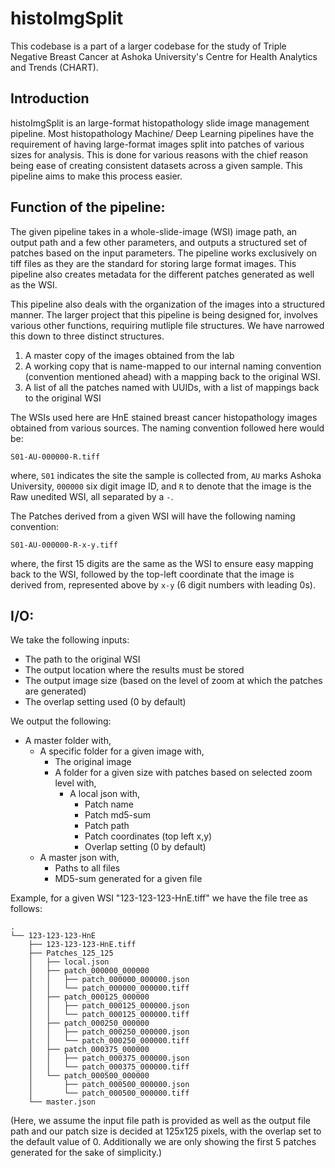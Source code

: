 # histoImgSplit
This codebase is a part of a larger codebase for the study of Triple Negative Breast Cancer at Ashoka University's Centre for Health Analytics and Trends (CHART).

## Introduction
histoImgSplit is an large-format histopathology slide image management pipeline. Most histopathology Machine/ Deep Learning pipelines have the requirement of having large-format images split into patches of various sizes for analysis. This is done for various reasons with the chief reason being ease of creating consistent datasets across a given sample. This pipeline aims to make this process easier.

## Function of the pipeline:
The given pipeline takes in a whole-slide-image (WSI) image path, an output path and a few other parameters, and outputs a structured set of patches based on the input parameters. The pipeline works exclusively on tiff files as they are the standard for storing large format images. This pipeline also creates metadata for the different patches generated as well as the WSI.

This pipeline also deals with the organization of the images into a structured manner. The larger project that this pipeline is being designed for, involves various other functions, requiring mutliple file structures. We have narrowed this down to three distinct structures. 
1. A master copy of the images obtained from the lab
2. A working copy that is name-mapped to our internal naming convention (convention mentioned ahead) with a mapping back to the original WSI.
3. A list of all the patches named with UUIDs, with a list of mappings back to the original WSI


The WSIs used here are HnE stained breast cancer histopathology images obtained from various sources. The naming convention followed here would be:
```
S01-AU-000000-R.tiff
```
where, ```S01``` indicates the site the sample is collected from, ```AU``` marks Ashoka University, ```000000``` six digit image ID, and ```R``` to denote that the image is the Raw unedited WSI, all separated by a ```-```.

The Patches derived from a given WSI will have the following naming convention:
```
S01-AU-000000-R-x-y.tiff
```
where, the first 15 digits are the same as the WSI to ensure easy mapping back to the WSI, followed by the top-left coordinate that the image is derived from, represented above by ```x-y``` (6 digit numbers with leading 0s). 

## I/O:
We take the following inputs:
- The path to the original WSI
- The output location where the results must be stored
- The output image size (based on the level of zoom at which the patches are generated)
- The overlap setting used (0 by default)

We output the following:
- A master folder with,
    - A specific folder for a given image with,
        - The original image
        - A folder for a given size with patches based on selected zoom level with,
            - A local json with,
                - Patch name
                - Patch md5-sum
                - Patch path
                - Patch coordinates (top left x,y)
                - Overlap setting (0 by default)
    - A master json with,
        - Paths to all files
        - MD5-sum generated for a given file

Example, for a given WSI "123-123-123-HnE.tiff" we have the file tree as follows:

```
.
└── 123-123-123-HnE
    ├── 123-123-123-HnE.tiff
    ├── Patches_125_125
    │   ├── local.json
    │   ├── patch_000000_000000
    │   │   ├── patch_000000_000000.json
    │   │   └── patch_000000_000000.tiff
    │   ├── patch_000125_000000
    │   │   ├── patch_000125_000000.json
    │   │   └── patch_000125_000000.tiff
    │   ├── patch_000250_000000
    │   │   ├── patch_000250_000000.json
    │   │   └── patch_000250_000000.tiff
    │   ├── patch_000375_000000
    │   │   ├── patch_000375_000000.json
    │   │   └── patch_000375_000000.tiff
    │   └── patch_000500_000000
    │       ├── patch_000500_000000.json
    │       └── patch_000500_000000.tiff
    └── master.json
```

(Here, we assume the input file path is provided as well as the output file path and our patch size is decided at 125x125 pixels, with the overlap set to the default value of 0. Additionally we are only showing the first 5 patches generated for the sake of simplicity.)